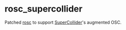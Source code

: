 # rosc_supercollider

Patched [rosc](https://github.com/klingtnet/rosc) to support [SuperCollider](https://github.com/klingtnet/rosc)'s augmented OSC.
